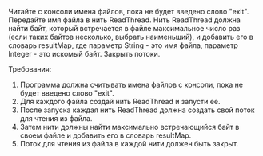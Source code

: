 Читайте с консоли имена файлов, пока не будет введено слово &quot;exit&quot;.
Передайте имя файла в нить ReadThread.
Нить ReadThread должна найти байт, который встречается в файле максимальное число раз (если таких байтов несколько,
выбрать наименьший), и добавить его в словарь resultMap,
где параметр String - это имя файла, параметр Integer - это искомый байт.
Закрыть потоки.

Требования:

1. Программа должна считывать имена файлов с консоли, пока не будет введено слово &quot;exit&quot;.
2. Для каждого файла создай нить ReadThread и запусти ее.
3. После запуска каждая нить ReadThread должна создать свой поток для чтения из файла.
4. Затем нити должны найти максимально встречающийся байт в своем файле и добавить его в словарь resultMap.
5. Поток для чтения из файла в каждой нити должен быть закрыт.